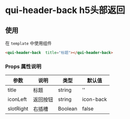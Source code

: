 # qui-header-back h5头部返回

## 使用

在 `template` 中使用组件

```html
<qui-header-back  title="标题"></qui-header-back>
```

### Props 属性说明

| 参数 | 说明 | 类型 | 默认值 |
| ---- | ---- | ---- | ---- |
| title | 标题 | string | '' |
| iconLeft | 返回按钮 | string| icon-back|
| slotRight | 右插槽 | Boolean | false|